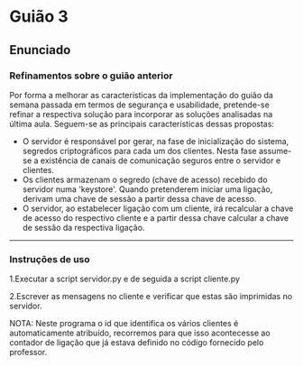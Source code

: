 
# Guião 3

## Enunciado

### Refinamentos sobre o guião anterior

Por forma a melhorar as características da implementação do guião da semana passada em termos de segurança e usabilidade, pretende-se refinar a respectiva solução para incorporar as soluções analisadas na última aula. Seguem-se as principais características dessas propostas:

 - O servidor é responsável por gerar, na fase de inicialização do sistema, segredos criptográficos para cada um dos clientes. Nesta fase assume-se a existência de canais de comunicação seguros entre o servidor e clientes.
 - Os clientes armazenam o segredo (chave de acesso) recebido do servidor numa 'keystore'. Quando pretenderem iniciar uma ligação, derivam uma chave de sessão a partir dessa chave de acesso.
 - O servidor, ao estabelecer ligação com um cliente, irá recalcular a chave de acesso do respectivo cliente e a partir dessa chave calcular a chave de sessão da respectiva ligação.

---

### Instruções de uso

1.Executar a script servidor.py e de seguida a script cliente.py 

2.Escrever as mensagens no cliente e verificar que estas são imprimidas no servidor.

NOTA: Neste programa o id que identifica os vários clientes é automaticamente atribuído, recorremos para que isso acontecesse ao contador de ligação que já estava definido no código fornecido pelo professor.
